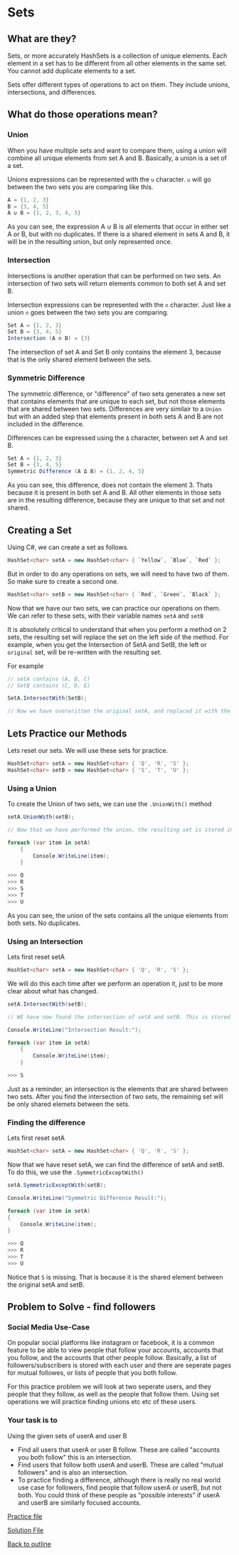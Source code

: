 # Sets

## What are they?

Sets, or more accurately HashSets is a collection of unique elements. Each element in a set has to be different from all other elements in the same set. You cannot add duplicate elements to a set.

Sets offer different types of operations to act on them. They include unions, intersections, and differences.

## What do those operations mean?

### Union

When you have multiple sets and want to compare them, using a union will combine all unique elements from set A and B. Basically, a union is a set of a set.

Unions expressions can be represented with the `∪` character. `∪` will go between the two sets you are comparing like this.

```csharp
A = {1, 2, 3}
B = {3, 4, 5}
A ∪ B = {1, 2, 3, 4, 5}
```

As you can see, the expression A ∪ B is all elements that occur in either set A or B, but with no duplicates. If there is a shared element in sets A and B, it will be in the resulting union, but only represented once.

### Intersection

Intersections is another operation that can be performed on two sets. An intersection of two sets will return elements common to both set A and set B.

Intersection expressions can be represented with the `∩` character. Just like a union `∩` goes between the two sets you are comparing.

```csharp
Set A = {1, 2, 3}
Set B = {3, 4, 5}
Intersection (A ∩ B) = {3}
```

The intersection of set A and Set B only contains the element 3, because that is the only shared element between the sets.

### Symmetric Difference

The symmetric difference, or "difference" of two sets generates a new set that contains elements that are unique to each set, but not those elements that are shared between two sets. Differences are very similair to a `Union` but with an added step that elements present in both sets A and B are not included in the difference.

Differences can be expressed using the `Δ` character, between set A and set B.

```csharp
Set A = {1, 2, 3}
Set B = {3, 4, 5}
Symmetric Difference (A Δ B) = {1, 2, 4, 5}
```

As you can see, this difference, does not contain the element 3. Thats because it is present in both set A and B. All other elements in those sets are in the resulting difference, because they are unique to that set and not shared.

## Creating a Set

Using C#, we can create a set as follows.

```csharp
HashSet<char> setA = new HashSet<char> { `Yellow`, `Blue`, `Red` };
```

But in order to do any operations on sets, we will need to have two of them. So make sure to create a second one.

```csharp
HashSet<char> setB = new HashSet<char> { `Red`, `Green`, `Black` };
```

Now that we have our two sets, we can practice our operations on them. We can refer to these sets, with their variable names `setA` and `setB`

It is absolutely critical to understand that when you perform a method on 2 sets, the resulting set will replace the set on the left side of the method. For example, when you get the Intersection of SetA and SetB, the left or `original` set, will be re-written with the resulting set.

For example

```csharp
// setA contains (A, B, C)
// SetB contains (C, D, E)

SetA.IntersectWith(SetB);

// Now we have overwritten the original setA, and replaced it with the intersecting. setA now contains only the element (3). setB remains unchanged
```

## Lets Practice our Methods

Lets reset our sets. We will use these sets for practice.

```csharp
HashSet<char> setA = new HashSet<char> { 'Q', 'R', 'S' };
HashSet<char> setB = new HashSet<char> { 'S', 'T', 'U' };
```

### Using a Union

To create the Union of two sets, we can use the `.UnionWith()` method

```csharp
setA.UnionWith(setB);

// Now that we have performed the union, the resulting set is stored in setA

foreach (var item in setA)
    {
        Console.WriteLine(item);
    }

>>> Q
>>> R
>>> S
>>> T
>>> U
```

As you can see, the union of the sets contains all the unique elements from both sets. No duplicates.

### Using an Intersection

Lets first reset setA

``` csharp
HashSet<char> setA = new HashSet<char> { 'Q', 'R', 'S' };
```

We will do this each time after we perform an operation it, just to be more clear about what has changed.

```csharp
setA.IntersectWith(setB);

// WE have now found the intersection of setA and setB. This is stored in the new `setA`

Console.WriteLine("Intersection Result:");

foreach (var item in setA)
    {
        Console.WriteLine(item);
    }

>>> S
```

Just as a reminder, an intersection is the elements that are shared between two sets. After you find the intersection of two sets, the remaining set will be only shared elemets between the sets.

### Finding the difference

Lets first reset setA

``` csharp
HashSet<char> setA = new HashSet<char> { 'Q', 'R', 'S' };
```

Now that we have reset setA, we can find the difference of setA and setB. To do this, we use the `.SymmetricExceptWith()`

```csharp
setA.SymmetricExceptWith(setB);

Console.WriteLine("Symmetric Difference Result:");

foreach (var item in setA)
{
    Console.WriteLine(item);
}

>>> Q
>>> R
>>> T
>>> U
```

Notice that `S` is missing. That is because it is the shared element between the original setA and setB.

## Problem to Solve - find followers

### Social Media Use-Case

On popular social platforms like instagram or facebook, it is a common feature to be able to view people that follow your accounts, accounts that you follow, and the accounts that other people follow. Basically, a list of followers/subscribers is stored with each user and there are seperate pages for mutual followes, or lists of people that you both follow.

For this practice problem we will look at two seperate users, and they people that they follow, as well as the people that follow them. Using set operations we will practice finding unions etc etc of these users.

### Your task is to

Using the given sets of userA and user B

* Find all users that userA or user B follow. These are called "accounts you both follow" this is an intersection.
* Find users that follow both userA and userB. These are called "mutual followers" and is also an intersection.
* To practice finding a difference, although there is really no real world use case for followers, find people that follow userA or userB, but not both. You could think of these people as "possible interests" if userA and userB are similarly focused accounts.

[Practice file](../datafinal\sets-solution\Program.cs)

[Solution File](../datafinal\stacks-solution\solution\Solution.cs)

[Back to outline](outline.md)
